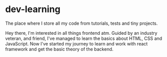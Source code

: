# dev-learning
The place where I store all my code from tutorials, tests and tiny projects.

Hey there, I'm interested in all things frontend atm.
Guided by an industry veteran, and friend, I've managed to learn the basics about HTML, CSS and JavaScript. 
Now I've started my journey to learn and work with react framework and get the basic theory of the backend.
